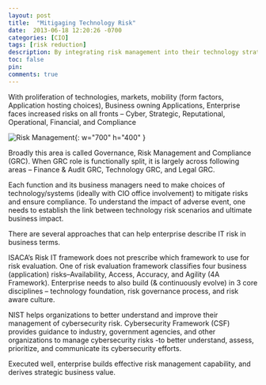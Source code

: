 ```yaml
---
layout: post
title:  "Mitigaging Technology Risk"
date:  2013-06-18 12:20:26 -0700
categories: [CIO]
tags: [risk reduction]
description: By integrating risk management into their technology strategies, organizations can better navigate uncertainties and enhance their enterprise stability and success
toc: false
pin: 
comments: true
---
```


With proliferation of technologies, markets, mobility (form factors, Application hosting choices), Business owning Applications, Enterprise faces increased risks on all fronts – Cyber, Strategic, Reputational, Operational, Financial, and Compliance

![Risk Management](https://ketanhm.github.io/images/Risk.png){: w="700" h="400" }

Broadly this area is called Governance, Risk Management and Compliance (GRC). When GRC role is functionally split, it is largely across following areas – Finance & Audit GRC, Technology GRC, and Legal GRC.

Each function and its business managers need to make choices of technology/systems (ideally with CIO office involvement) to mitigate risks and ensure compliance. To understand the impact of adverse event, one needs to establish the link between technology risk scenarios and ultimate business impact. 

There are several approaches that can help enterprise describe IT risk in business terms. 

ISACA’s Risk IT framework does not prescribe which framework to use for risk evaluation. One of risk evaluation framework classifies four business (application) risks–Availability, Access, Accuracy, and Agility (4A Framework). Enterprise needs to also build (& continuously evolve) in 3 core disciplines – technology foundation, risk governance process, and risk aware culture. 

NIST helps organizations to better understand and improve their management of cybersecurity risk. Cybersecurity Framework (CSF) provides guidance to industry, government agencies, and other organizations to manage cybersecurity risks -to better understand, assess, prioritize, and communicate its cybersecurity efforts.


Executed well, enterprise builds effective risk management capability, and derives strategic business value.
